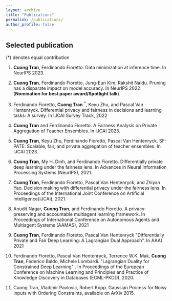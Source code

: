```yaml
---
layout: archive
title: "Publications"
permalink: /publications/
author_profile: false
---
```

## Selected publication
(*) denotes equal contribution
1. **Cuong Tran**, Ferdinando Fioretto. Data minimization at inference time. In NeurIPS 2023. 

2. **Cuong Tran**, Ferdinando Fioretto, Jung-Eun Kim, Rakshit Naidu. Pruning has a disparate impact on model accuracy. In NeurIPS 2022 (**Nomination for best paper award/Spotlight talk**).

3. Ferdinando Fioretto, **Cuong Tran**  <sup>*</sup>, Keyu Zhu, and Pascal Van Hentenryck. Differential privacy and
fairness in decisions and learning tasks: A survey. In IJCAI Survey Track, 2022

4. **Cuong Tran** and Ferdinando Fioretto. A Fairness Analysis on Private Aggregation of Teacher Ensembles. In IJCAI 2023.

5. **Cuong Tran**, Keyu Zhu, Ferdinando Fioretto, Pascal Van Hentenryck. SF-PATE: Scalable, fair, and private
aggregation of teacher ensembles. In IJCAI 2023.

6. **Cuong Tran**, My H. Dinh, and Ferdinando Fioretto. Differentially private deep learning under the
fairness lens. In Advances in Neural Information Processing Systems (NeurIPS), 2021.

7. **Cuong Tran**, Ferdinando Fioretto, Pascal Van Hentenryck, and Zhiyan Yao. Decision making with
differential privacy under the fairness lens. In Proceedings of the International Joint Conference on
Artificial Intelligence(IJCAI), 2021.

8. Anudit Nagar, **Cuong Tran**, and Ferdinando Fioretto. A privacy-preserving and accountable multiagent
learning framework. In Proceedings of International Conference on Autonomous Agents and Multiagent
Systems (AAMAS), 2021

9. **Cuong Tran**, Ferdinando Fioretto, Pascal Van Hentenryck "Differentially Private and Fair Deep Learning: A Lagrangian Dual Approach". In AAAI 2021
 
9. Ferdinando Fioretto, Pascal Van Hentenryck, Terrence W.K. Mak, **Cuong Tran**, Federico Baldo, Michele Lombardi. "Lagrangian Duality for Constrained Deep Learning" . In Proceedings of the European Conference on Machine Learning and Principles and Practice of Knowledge Discovery in Databases (ECML-PKDD), 2020.


9. Cuong Tran, Vladimir Pavlovic, Robert Kopp. Gaussian Process for Noisy Inputs with Ordering Constraints, available on ArXiv 2015.
